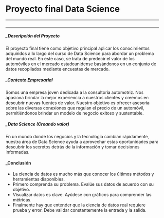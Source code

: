# Proyecto final Data Science
---
### 
---
##### _Descripción del Proyecto

El proyecto final tiene como objetivo principal aplicar los conocimientos adquiridos a lo largo del curso de Data Science para abordar un problema del mundo real. En este caso, se trata de predecir el valor de los automóviles en el mercado estadounidense basándonos en un conjunto de datos recopilados mediante encuestas de mercado.

##### _Contexto Empresarial

Somos una empresa joven dedicada a la consultoría automotriz. Nos apasiona brindar la mejor experiencia a nuestros clientes y creemos en descubrir nuevas fuentes de valor. Nuestro objetivo es ofrecer asesoría sobre las diversas conexiones que regulan el precio de un automóvil, permitiéndonos brindar un modelo de negocio exitoso y sustentable.

##### _Data Science (Creando valor)

En un mundo donde los negocios y la tecnología cambian rápidamente, nuestra área de Data Science ayuda a aprovechar estas oportunidades para descubrir los secretos detrás de la información y tomar decisiones informadas.

#### _Conclusión
 
* La ciencia de datos es mucho más que conocer los últimos métodos y herramientas disponibles.
* Primero comprenda su problema. Evalúe sus datos de acuerdo con su objetivo.
* Visualizar datos es clave. Ayúdese con gráficos para comprender las métricas.
* Finalmente hay que entender que la ciencia de datos real requiere prueba y error. Debe validar constantemente la entrada y la salida.
